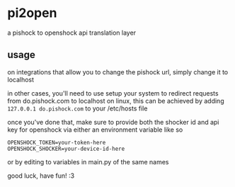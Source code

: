 # pi2open

a pishock to openshock api translation layer

## usage

on integrations that allow you to change the pishock url, simply change it to localhost

in other cases, you'll need to use setup your system to redirect requests from do.pishock.com to localhost
on linux, this can be achieved by adding `127.0.0.1 do.pishock.com` to your /etc/hosts file

once you've done that, make sure to provide both the shocker id and api key for openshock via either an environment variable like so
```
OPENSHOCK_TOKEN=your-token-here
OPENSHOCK_SHOCKER=your-device-id-here
```
or by editing to variables in main.py of the same names

good luck, have fun! :3
